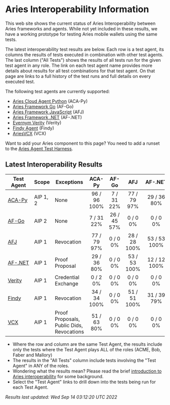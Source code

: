 # Aries Interoperability Information


This web site shows the current status of Aries Interoperability between Aries frameworks and agents. While
not yet included in these results, we have a working prototype for testing Aries mobile wallets using the
same tests.

The latest interoperability test results are below. Each row is a test agent, its columns
the results of tests executed in combination with other test agents.
The last column ("All Tests") shows the results of all tests run for the given test agent in any role. The link on each test
agent name provides more details about results for all test combinations for that test agent. On
that page are links to a full history of the test runs and full details on every executed test. 

The following test agents are currently supported:

- [Aries Cloud Agent Python](https://github.com/hyperledger/aries-cloudagent-python) (ACA-Py)
- [Aries Framework Go](https://github.com/hyperledger/aries-framework-go) (AF-Go)
- [Aries Framework JavaScript](https://github.com/hyperledger/aries-framework-javascript) (AFJ)
- [Aries Framework .NET](https://github.com/hyperledger/aries-framework-dotnet) (AF-.NET)
- [Evernym Verity](https://github.com/evernym/verity) (Verity)
- [Findy Agent](https://github.com/findy-network/findy-agent) (Findy)
- [AriesVCX](https://github.com/hyperledger/aries-vcx) (VCX)

Want to add your Aries component to this page? You need to add a runset to the
[Aries Agent Test Harness](https://github.com/hyperledger/aries-agent-test-harness).

## Latest Interoperability Results

| Test Agent | Scope | Exceptions | ACA-Py | AF-Go | AFJ | AF-.NET | Verity | Findy | VCX | **All Tests** |
| ----- | ----- | ----- | :----: | :----: | :----: | :----: | :----: | :----: | :----: | :----: |
| [ACA-Py](acapy.md)| AIP 1, 2 | None | 96 / 96<br>100% | 7 / 31<br>22% | 77 / 79<br>97% | 29 / 36<br>80% | 0 / 2<br>0% | 34 / 34<br>100% | 51 / 63<br>80% | **282 / 329<br>85%** |
| [AF-Go](afgo.md)| AIP 2 | None | 7 / 31<br>22% | 26 / 45<br>57% | 0 / 0<br>0% | 0 / 0<br>0% | 0 / 0<br>0% | 0 / 0<br>0% | 0 / 0<br>0% | **33 / 76<br>43%** |
| [AFJ](javascript.md)| AIP 1 | Revocation | 77 / 79<br>97% | 0 / 0<br>0% | 28 / 28<br>100% | 53 / 53<br>100% | 0 / 0<br>0% | 51 / 51<br>100% | 0 / 0<br>0% | **180 / 182<br>98%** |
| [AF-.NET](dotnet.md)| AIP 1 | Proof Proposal | 29 / 36<br>80% | 0 / 0<br>0% | 53 / 53<br>100% | 12 / 12<br>100% | 0 / 0<br>0% | 31 / 39<br>79% | 0 / 0<br>0% | **96 / 111<br>86%** |
| [Verity](verity.md)| AIP 1 | Credential Exchange | 0 / 2<br>0% | 0 / 0<br>0% | 0 / 0<br>0% | 0 / 0<br>0% | 0 / 0<br>0% | 0 / 0<br>0% | 0 / 0<br>0% | **0 / 2<br>0%** |
| [Findy](findy.md)| AIP 1 | Revocation | 34 / 34<br>100% | 0 / 0<br>0% | 51 / 51<br>100% | 31 / 39<br>79% | 0 / 0<br>0% | 17 / 17<br>100% | 0 / 0<br>0% | **116 / 124<br>93%** |
| [VCX](aries-vcx.md)| AIP 1 | Proof Proposals, Public Dids, Revocations | 51 / 63<br>80% | 0 / 0<br>0% | 0 / 0<br>0% | 0 / 0<br>0% | 0 / 0<br>0% | 0 / 0<br>0% | 20 / 20<br>100% | **71 / 83<br>85%** |

- Where the row and column are the same Test Agent, the results include only the tests where the Test Agent plays ALL of the roles (ACME, Bob, Faber and Mallory)
- The results in the "All Tests" column include tests involving the "Test Agent" in ANY of the roles.
- Wondering what the results mean? Please read the brief [introduction to Aries interoperability](aries-interop-intro.md) for some background.
- Select the "Test Agent" links to drill down into the tests being run for each Test Agent.


*Results last updated: Wed Sep 14 03:12:20 UTC 2022*

